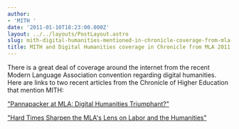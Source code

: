 ```yaml
---
author:
- 'MITH '
date: '2011-01-10T18:23:00.000Z'
layout: ../../layouts/PostLayout.astro
slug: mith-digital-humanities-mentioned-in-chronicle-coverage-from-mla-2011
title: MITH and Digital Humanities coverage in Chronicle from MLA 2011
---
```


There is a great deal of coverage around the internet from the recent Modern Language Association convention regarding digital humanities. Here are links to two recent articles from the Chronicle of Higher Education that mention MITH:

["Pannapacker at MLA: Digital Humanities Triumphant?"](https://chronicle.com/blogs/brainstorm/pannapacker-at-mla-digital-humanities-triumphant/30915)

["Hard Times Sharpen the MLA's Lens on Labor and the Humanities"](http://chronicle.com/article/Hard-Times-Sharpen-the-MLAs/125905/)